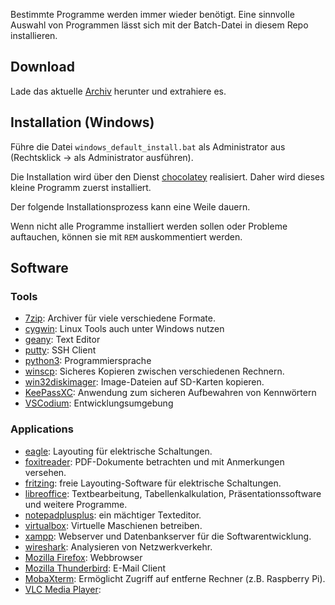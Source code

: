 Bestimmte Programme werden immer wieder benötigt. Eine sinnvolle
Auswahl von Programmen lässt sich mit der Batch-Datei in diesem Repo
installieren.

## Download

Lade das aktuelle
[Archiv](https://github.com/tbs1-bo/ita-software/archive/master.zip)
herunter und extrahiere es.

## Installation (Windows)

Führe die Datei
`windows_default_install.bat` als Administrator aus (Rechtsklick ->
als Administrator ausführen).

Die Installation wird über den
Dienst [chocolatey](https://chocolatey.org) realisiert. Daher wird
dieses kleine Programm zuerst installiert.

Der folgende Installationsprozess kann eine Weile dauern.

Wenn nicht alle Programme installiert werden sollen oder Probleme
auftauchen, können sie mit `REM` auskommentiert werden.

## Software

### Tools

- [7zip](http://www.7-zip.org/): Archiver für viele verschiedene
  Formate.
- [cygwin](https://www.cygwin.com): Linux Tools auch unter Windows
  nutzen
- [geany](https://www.geany.org/): Text Editor
- [putty](http://www.putty.org/): SSH Client
- [python3](https://www.python.org): Programmiersprache
- [winscp](https://winscp.net/): Sicheres Kopieren zwischen
  verschiedenen Rechnern.
- [win32diskimager](https://sourceforge.net/projects/win32diskimager/):
  Image-Dateien auf SD-Karten kopieren.
- [KeePassXC](https://keepassxc.org/): Anwendung zum sicheren Aufbewahren von Kennwörtern
- [VSCodium](https://vscodium.com/): Entwicklungsumgebung

### Applications

- [eagle](https://www.autodesk.com/products/eagle/overview): Layouting
  für elektrische Schaltungen.
- [foxitreader](https://www.foxitsoftware.com/pdf-reader/):
  PDF-Dokumente betrachten und mit Anmerkungen versehen.
- [fritzing](http://fritzing.org): freie Layouting-Software für
  elektrische Schaltungen.
- [libreoffice](https://www.libreoffice.org): Textbearbeitung,
  Tabellenkalkulation, Präsentationssoftware und weitere Programme.
- [notepadplusplus](https://notepad-plus-plus.org/): ein mächtiger
  Texteditor.
- [virtualbox](http://virtualbox.org/): Virtuelle Maschienen
  betreiben.
- [xampp](https://www.apachefriends.org/de/download.html): Webserver
  und Datenbankserver für die Softwarentwicklung.
- [wireshark](https://www.wireshark.org/): Analysieren von
  Netzwerkverkehr.
- [Mozilla Firefox](https://www.mozilla.org/firefox/): Webbrowser
- [Mozilla Thunderbird](https://www.thunderbird.net): E-Mail Client
- [MobaXterm](https://mobaxterm.mobatek.net/): Ermöglicht Zugriff auf entferne Rechner (z.B. Raspberry Pi).
- [VLC Media Player](https://www.videolan.org/vlc/):
